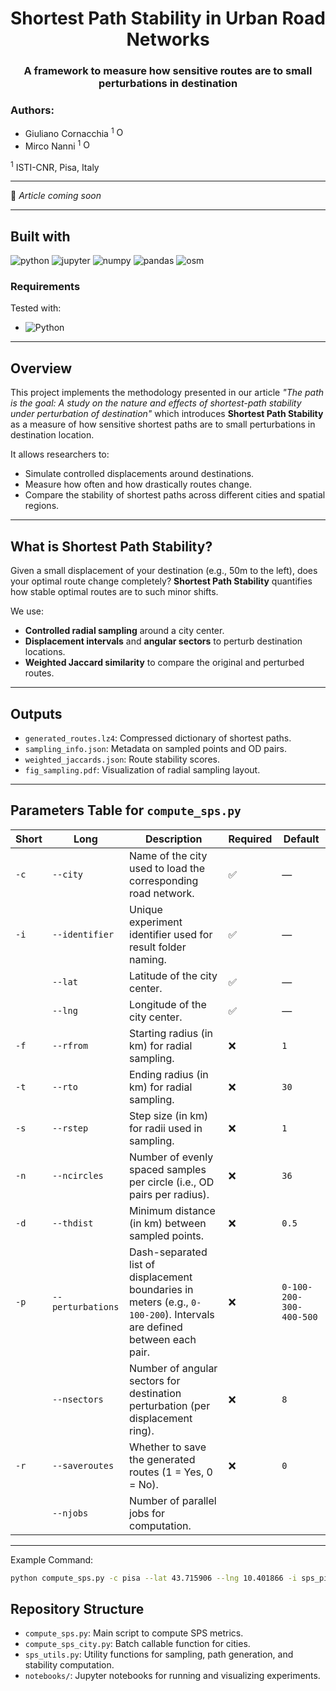 
<div align="center">
  <h1>Shortest Path Stability in Urban Road Networks</h1>
  <h3>A framework to measure how sensitive routes are to small perturbations in destination</h3>
</div>

### Authors:

* Giuliano Cornacchia <sup>1</sup> [<img src="https://img.shields.io/badge/ORCID-0000--0003--2263--7654-brightgreen?logo=orcid&logoColor=white" alt="ORCID" height="16">](https://orcid.org/0000-0003-2263-7654)  
* Mirco Nanni <sup>1</sup> [<img src="https://img.shields.io/badge/ORCID-0000--0003--3534--4332-brightgreen?logo=orcid&logoColor=white" alt="ORCID" height="16">](https://orcid.org/0000-0003-3534-4332)

<sup>1</sup> ISTI-CNR, Pisa, Italy  

____

📄 *Article coming soon*

____

## Built with

![python](https://img.shields.io/badge/Python-3776AB.svg?style=for-the-badge&logo=Python&logoColor=white)
![jupyter](https://img.shields.io/badge/Jupyter-F37626.svg?style=for-the-badge&logo=Jupyter&logoColor=white)
![numpy](https://img.shields.io/badge/NumPy-013243.svg?style=for-the-badge&logo=NumPy&logoColor=white)
![pandas](https://img.shields.io/badge/pandas-150458.svg?style=for-the-badge&logo=pandas&logoColor=white)
![osm](https://img.shields.io/badge/OpenStreetMap-7EBC6F.svg?style=for-the-badge&logo=OpenStreetMap&logoColor=white)

### Requirements

Tested with:

- ![Python](https://img.shields.io/badge/Python-3.9.18-blue)

---

## Overview

This project implements the methodology presented in our article *"The path is the goal: A study on the nature and effects of shortest-path stability under perturbation of destination"* which introduces **Shortest Path Stability** as a measure of how sensitive shortest paths are to small perturbations in destination location.

It allows researchers to:
- Simulate controlled displacements around destinations.
- Measure how often and how drastically routes change.
- Compare the stability of shortest paths across different cities and spatial regions.

---

## What is Shortest Path Stability?

Given a small displacement of your destination (e.g., 50m to the left), does your optimal route change completely? **Shortest Path Stability** quantifies how stable optimal routes are to such minor shifts.

We use:
- **Controlled radial sampling** around a city center.
- **Displacement intervals** and **angular sectors** to perturb destination locations.
- **Weighted Jaccard similarity** to compare the original and perturbed routes.

---

## Outputs

- `generated_routes.lz4`: Compressed dictionary of shortest paths.
- `sampling_info.json`: Metadata on sampled points and OD pairs.
- `weighted_jaccards.json`: Route stability scores.
- `fig_sampling.pdf`: Visualization of radial sampling layout.

---

## Parameters Table for `compute_sps.py`

| Short | Long           | Description                                                                                 | Required | Default                        |
|-------|----------------|---------------------------------------------------------------------------------------------|----------|--------------------------------|
| `-c`  | `--city`       | Name of the city used to load the corresponding road network.                              | ✅       | —                              |
| `-i`  | `--identifier` | Unique experiment identifier used for result folder naming.                                | ✅       | —                              |
|       | `--lat`        | Latitude of the city center.                                                                | ✅       | —                              |
|       | `--lng`        | Longitude of the city center.                                                               | ✅       | —                              |
| `-f`  | `--rfrom`      | Starting radius (in km) for radial sampling.                                               | ❌       | `1`                            |
| `-t`  | `--rto`        | Ending radius (in km) for radial sampling.                                                 | ❌       | `30`                           |
| `-s`  | `--rstep`      | Step size (in km) for radii used in sampling.                                              | ❌       | `1`                            |
| `-n`  | `--ncircles`   | Number of evenly spaced samples per circle (i.e., OD pairs per radius).                    | ❌       | `36`                           |
| `-d`  | `--thdist`     | Minimum distance (in km) between sampled points.                                           | ❌       | `0.5`                          |
| `-p`  | `--perturbations` | Dash-separated list of displacement boundaries in meters (e.g., `0-100-200`). Intervals are defined between each pair. | ❌ | `0-100-200-300-400-500` |
|       | `--nsectors`   | Number of angular sectors for destination perturbation (per displacement ring).           | ❌       | `8`                            |
| `-r`  | `--saveroutes` | Whether to save the generated routes (1 = Yes, 0 = No).                                    | ❌       | `0`                            |
|       | `--njobs`      | Number of parallel jobs for computation.  

---

Example Command:
```bash
python compute_sps.py -c pisa --lat 43.715906 --lng 10.401866 -i sps_pisa -f 1 -t 10 -s 1 -n 6 -d 0.5 -p 0-100-200-300 --nsectors 8 -r 1 --njobs 4
```


## Repository Structure

- `compute_sps.py`: Main script to compute SPS metrics.
- `compute_sps_city.py`: Batch callable function for cities.
- `sps_utils.py`: Utility functions for sampling, path generation, and stability computation.
- `notebooks/`: Jupyter notebooks for running and visualizing experiments.
